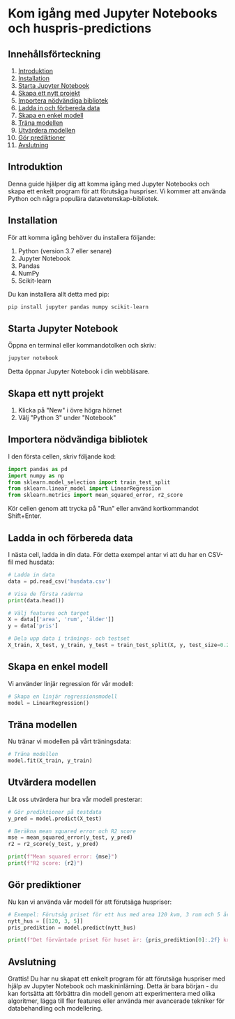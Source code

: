 # Kom igång med Jupyter Notebooks och huspris-predictions

## Innehållsförteckning

1. [Introduktion](#introduktion)
2. [Installation](#installation)
3. [Starta Jupyter Notebook](#starta-jupyter-notebook)
4. [Skapa ett nytt projekt](#skapa-ett-nytt-projekt)
5. [Importera nödvändiga bibliotek](#importera-nödvändiga-bibliotek)
6. [Ladda in och förbereda data](#ladda-in-och-förbereda-data)
7. [Skapa en enkel modell](#skapa-en-enkel-modell)
8. [Träna modellen](#träna-modellen)
9. [Utvärdera modellen](#utvärdera-modellen)
10. [Gör prediktioner](#gör-prediktioner)
11. [Avslutning](#avslutning)

## Introduktion

Denna guide hjälper dig att komma igång med Jupyter Notebooks och skapa ett enkelt program för att förutsäga huspriser. Vi kommer att använda Python och några populära datavetenskap-bibliotek.

## Installation

För att komma igång behöver du installera följande:

1. Python (version 3.7 eller senare)
2. Jupyter Notebook
3. Pandas
4. NumPy
5. Scikit-learn

Du kan installera allt detta med pip:

```python
pip install jupyter pandas numpy scikit-learn
```

## Starta Jupyter Notebook

Öppna en terminal eller kommandotolken och skriv:

```python
jupyter notebook
```

Detta öppnar Jupyter Notebook i din webbläsare.

## Skapa ett nytt projekt

1. Klicka på "New" i övre högra hörnet
2. Välj "Python 3" under "Notebook"

## Importera nödvändiga bibliotek

I den första cellen, skriv följande kod:

```python
import pandas as pd
import numpy as np
from sklearn.model_selection import train_test_split
from sklearn.linear_model import LinearRegression
from sklearn.metrics import mean_squared_error, r2_score
```

Kör cellen genom att trycka på "Run" eller använd kortkommandot Shift+Enter.

## Ladda in och förbereda data

I nästa cell, ladda in din data. För detta exempel antar vi att du har en CSV-fil med husdata:

```python
# Ladda in data
data = pd.read_csv('husdata.csv')

# Visa de första raderna
print(data.head())

# Välj features och target
X = data[['area', 'rum', 'ålder']]
y = data['pris']

# Dela upp data i tränings- och testset
X_train, X_test, y_train, y_test = train_test_split(X, y, test_size=0.2, random_state=42)
```

## Skapa en enkel modell

Vi använder linjär regression för vår modell:

```python
# Skapa en linjär regressionsmodell
model = LinearRegression()
```

## Träna modellen

Nu tränar vi modellen på vårt träningsdata:

```python
# Träna modellen
model.fit(X_train, y_train)
```

## Utvärdera modellen

Låt oss utvärdera hur bra vår modell presterar:

```python
# Gör prediktioner på testdata
y_pred = model.predict(X_test)

# Beräkna mean squared error och R2 score
mse = mean_squared_error(y_test, y_pred)
r2 = r2_score(y_test, y_pred)

print(f"Mean squared error: {mse}")
print(f"R2 score: {r2}")
```

## Gör prediktioner

Nu kan vi använda vår modell för att förutsäga huspriser:

```python
# Exempel: Förutsäg priset för ett hus med area 120 kvm, 3 rum och 5 år gammalt
nytt_hus = [[120, 3, 5]]
pris_prediktion = model.predict(nytt_hus)

print(f"Det förväntade priset för huset är: {pris_prediktion[0]:.2f} kr")
```

## Avslutning

Grattis! Du har nu skapat ett enkelt program för att förutsäga huspriser med hjälp av Jupyter Notebook och maskininlärning. Detta är bara början - du kan fortsätta att förbättra din modell genom att experimentera med olika algoritmer, lägga till fler features eller använda mer avancerade tekniker för databehandling och modellering.